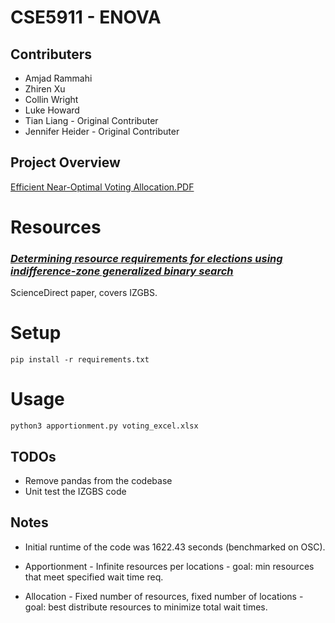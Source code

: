 # **CSE5911 - ENOVA**

## Contributers
* Amjad Rammahi
* Zhiren Xu
* Collin Wright
* Luke Howard
* Tian Liang - Original Contributer
* Jennifer Heider - Original Contributer

## Project Overview

[Efficient Near-Optimal Voting Allocation.PDF](Efficient&#32;Near-Optimal&#32;Voting&#32;Allocation.pdf)

# Resources

### *[Determining resource requirements for elections using indifference-zone generalized binary search](https://www.sciencedirect.com/science/article/pii/S0360835219307120)*

ScienceDirect paper, covers IZGBS.

# Setup
```
pip install -r requirements.txt
```

# Usage
```
python3 apportionment.py voting_excel.xlsx
```

## TODOs
* Remove pandas from the codebase
* Unit test the IZGBS code

## Notes
* Initial runtime of the code was 1622.43 seconds (benchmarked on OSC).

* Apportionment - Infinite resources per locations - goal: min resources that meet specified wait time req.
* Allocation - Fixed number of resources, fixed number of locations - goal: best distribute resources to minimize total wait times.